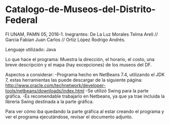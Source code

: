 # Catalogo-de-Museos-del-Distrito-Federal

FI UNAM, PAMN 05, 2016-1.
Inegrantes: De La Luz Morales Telma Areli // Garcia Fabian Juan Carlos // Ortiz López Rodrigo Andrés.

Lenguaje utilizado: 
Java

Lo que hace el programa:
Muestra la dirección, el horario, el costo, una breve descripción y el mapa (hay excepciones) de los museos del DF.

Aspectos a considerar: 
-Programa hecho en NetBeans 7.4, utilizando el JDK 7, estas herramientas las puede descargar de la siguiente página:
 http://www.oracle.com/technetwork/developer-tools/netbeans/downloads/index.html
-Se utilizó Swing para la parte gráfica.
-Es recomendable trabajarlo en Netbeans, ya que ya trae incluida la librería Swing destinada a la parte gráfica.

 Para ver cómo iba quedando la parte gráfica al estar creando el programa y ver el programa ejecutándose, revisar el documento adjunto.
